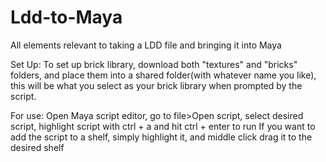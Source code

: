# Ldd-to-Maya
All elements relevant to taking a LDD file and bringing it into Maya

Set Up:
To set up brick library, download both "textures" and "bricks" folders, and place them into a shared folder(with whatever name you like), this will be what you select as your brick library when prompted by the script.

For use:
Open Maya script editor, go to file>Open script, select desired script, highlight script with ctrl + a and hit ctrl + enter to run
If you want to add the script to a shelf, simply highlight it, and middle click drag it to the desired shelf
